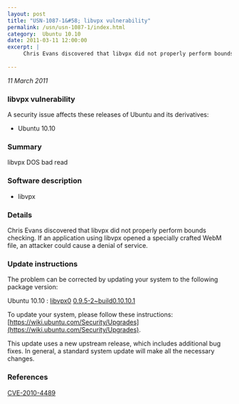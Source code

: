 ```yaml
---
layout: post
title: "USN-1087-1&#58; libvpx vulnerability"
permalink: /usn/usn-1087-1/index.html
category:  Ubuntu 10.10
date: 2011-03-11 12:00:00
excerpt: |
     Chris Evans discovered that libvpx did not properly perform bounds checking. If an application using libvpx opened a specially crafted WebM file, an attacker could cause a denial of service. 
    
--- 
```

 
 

*11 March 2011*

### libvpx vulnerability

A security issue affects these releases of Ubuntu and its derivatives:

* Ubuntu 10.10

### Summary

libvpx DOS bad read 

### Software description

* libvpx 

### Details

 Chris Evans discovered that libvpx did not properly perform bounds checking. If an application using libvpx opened a specially crafted WebM file, an attacker could cause a denial of service. 

### Update instructions

The problem can be corrected by updating your system to the following package version:

Ubuntu 10.10
 : [libvpx0](https://launchpad.net/ubuntu/+source/libvpx) <span> [0.9.5-2~build0.10.10.1](https://launchpad.net/ubuntu/+source/libvpx/0.9.5-2~build0.10.10.1) </span> 

To update your system, please follow these instructions: [https://wiki.ubuntu.com/Security/Upgrades](https://wiki.ubuntu.com/Security/Upgrades).

This update uses a new upstream release, which includes additional bug fixes. In general, a standard system update will make all the necessary changes. 

### References

 
 [CVE-2010-4489](http://people.ubuntu.com/~ubuntu-security/cve/CVE-2010-4489)
 

